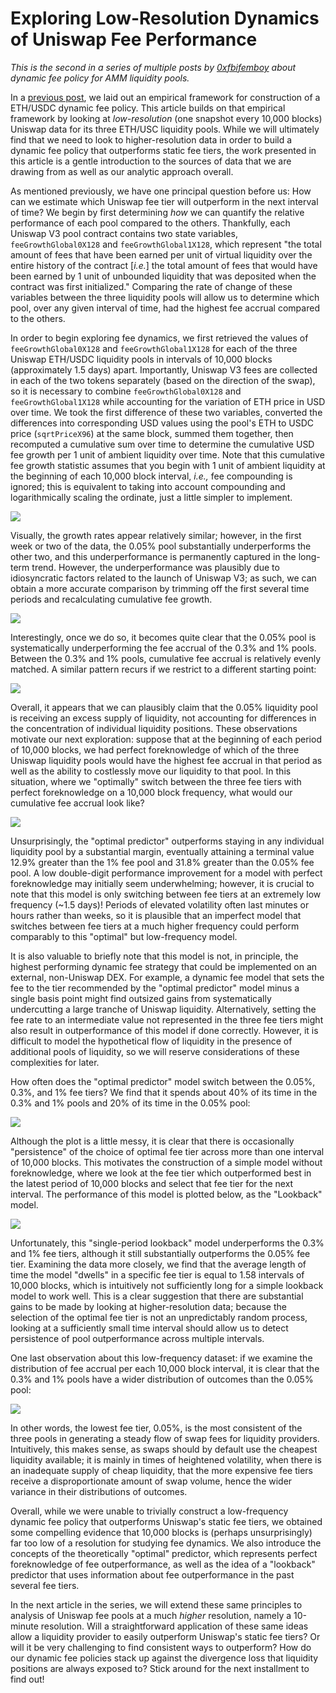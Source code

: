 # Exploring Low-Resolution Dynamics of Uniswap Fee Performance

*This is the second in a series of multiple posts by [0xfbifemboy](https://twitter.com/0xfbifemboy) about dynamic fee policy for AMM liquidity pools.*

In a [previous post](https://crocswap.medium.com/why-use-a-dynamic-fee-for-liquidity-pools-def07a1e6c3b), we laid out an empirical framework for construction of a ETH/USDC dynamic fee policy. This article builds on that empirical framework by looking at *low-resolution* (one snapshot every 10,000 blocks) Uniswap data for its three ETH/USC liquidity pools. While we will ultimately find that we need to look to higher-resolution data in order to build a dynamic fee policy that outperforms static fee tiers, the work presented in this article is a gentle introduction to the sources of data that we are drawing from as well as our analytic approach overall.

As mentioned previously, we have one principal question before us: How can we estimate which Uniswap fee tier will outperform in the next interval of time? We begin by first determining *how* we can quantify the relative performance of each pool compared to the others. Thankfully, each Uniswap V3 pool contract contains two state variables, `feeGrowthGlobal0X128` and `feeGrowthGlobal1X128`, which represent "the total amount of fees that have been earned per unit of virtual liquidity over the entire history of the contract [*i.e.*] the total amount of fees that would have been earned by 1 unit of unbounded liquidity that was deposited when the contract was first initialized." Comparing the rate of change of these variables between the three liquidity pools will allow us to determine which pool, over any given interval of time, had the highest fee accrual compared to the others.

In order to begin exploring fee dynamics, we first retrieved the values of `feeGrowthGlobal0X128` and `feeGrowthGlobal1X128` for each of the three Uniswap ETH/USDC liquidity pools in intervals of 10,000 blocks (approximately 1.5 days) apart. Importantly, Uniswap V3 fees are collected in each of the two tokens separately (based on the direction of the swap), so it is necessary to combine `feeGrowthGlobal0X128` and `feeGrowthGlobal1X128` while accounting for the variation of ETH price in USD over time. We took the first difference of these two variables, converted the differences into corresponding USD values using the pool's ETH to USDC price (`sqrtPriceX96`) at the same block, summed them together, then recomputed a cumulative sum over time to determine the cumulative USD fee growth per 1 unit of ambient liquidity over time. Note that this cumulative fee growth statistic assumes that you begin with 1 unit of ambient liquidity at the beginning of each 10,000 block interval, *i.e.,* fee compounding is ignored; this is equivalent to taking into account compounding and logarithmically scaling the ordinate, just a little simpler to implement.

![](./img/dynamicfee_feegrowth_cumulative.png)

Visually, the growth rates appear relatively similar; however, in the first week or two of the data, the 0.05% pool substantially underperforms the other two, and this underperformance is permanently captured in the long-term trend. However, the underperformance was plausibly due to idiosyncratic factors related to the launch of Uniswap V3; as such, we can obtain a more accurate comparison by trimming off the first several time periods and recalculating cumulative fee growth.

![](./img/dynamicfee_feegrowth_cumulative_trimmed.png)

Interestingly, once we do so, it becomes quite clear that the 0.05% pool is systematically underperforming the fee accrual of the 0.3% and 1% pools. Between the 0.3% and 1% pools, cumulative fee accrual is relatively evenly matched. A similar pattern recurs if we restrict to a different starting point:

![](./img/dynamicfee_feegrowth_cumulative_trimmed2.png)

Overall, it appears that we can plausibly claim that the 0.05% liquidity pool is receiving an excess supply of liquidity, not accounting for differences in the concentration of individual liquidity positions. These observations motivate our next exploration: suppose that at the beginning of each period of 10,000 blocks, we had perfect foreknowledge of which of the three Uniswap liquidity pools would have the highest fee accrual in that period as well as the ability to costlessly move our liquidity to that pool. In this situation, where we "optimally" switch between the three fee tiers with perfect foreknowledge on a 10,000 block frequency, what would our cumulative fee accrual look like?

![](./img/dynamicfee_feegrowth_cumulative_trimmed_opt.png)

Unsurprisingly, the "optimal predictor" outperforms staying in any individual liquidity pool by a substantial margin, eventually attaining a terminal value 12.9% greater than the 1% fee pool and 31.8% greater than the 0.05% fee pool. A low double-digit performance improvement for a model with perfect foreknowledge may initially seem underwhelming; however, it is crucial to note that this model is only switching between fee tiers at an extremely low frequency (\~1.5 days)! Periods of elevated volatility often last minutes or hours rather than weeks, so it is plausible that an imperfect model that switches between fee tiers at a much higher frequency could perform comparably to this "optimal" but low-frequency model.

It is also valuable to briefly note that this model is not, in principle, the highest performing dynamic fee strategy that could be implemented on an external, non-Uniswap DEX. For example, a dynamic fee model that sets the fee to the tier recommended by the "optimal predictor" model minus a single basis point might find outsized gains from systematically undercutting a large tranche of Uniswap liquidity. Alternatively, setting the fee rate to an intermediate value not represented in the three fee tiers might also result in outperformance of this model if done correctly. However, it is difficult to model the hypothetical flow of liquidity in the presence of additional pools of liquidity, so we will reserve considerations of these complexities for later.

How often does the "optimal predictor" model switch between the 0.05%, 0.3%, and 1% fee tiers? We find that it spends about 40% of its time in the 0.3% and 1% pools and 20% of its time in the 0.05% pool:

![](./img/dynamicfee_fee_choice.png)

Although the plot is a little messy, it is clear that there is occasionally "persistence" of the choice of optimal fee tier across more than one interval of 10,000 blocks. This motivates the construction of a simple model without foreknowledge, where we look at the fee tier which outperformed best in the latest period of 10,000 blocks and select that fee tier for the next interval. The performance of this model is plotted below, as the "Lookback" model.

![](./img/dynamicfee_feegrowth_cumulative_trimmed_lookback.png)

Unfortunately, this "single-period lookback" model underperforms the 0.3% and 1% fee tiers, although it still substantially outperforms the 0.05% fee tier. Examining the data more closely, we find that the average length of time the model "dwells" in a specific fee tier is equal to 1.58 intervals of 10,000 blocks, which is intuitively not sufficiently long for a simple lookback model to work well. This is a clear suggestion that there are substantial gains to be made by looking at higher-resolution data; because the selection of the optimal fee tier is not an unpredictably random process, looking at a sufficiently small time interval should allow us to detect persistence of pool outperformance across multiple intervals.

One last observation about this low-frequency dataset: if we examine the distribution of fee accrual per each 10,000 block interval, it is clear that the 0.3% and 1% pools have a wider distribution of outcomes than the 0.05% pool:

![](./img/dynamicfee_diff_distribution.png)

In other words, the lowest fee tier, 0.05%, is the most consistent of the three pools in generating a steady flow of swap fees for liquidity providers. Intuitively, this makes sense, as swaps should by default use the cheapest liquidity available; it is mainly in times of heightened volatility, when there is an inadequate supply of cheap liquidity, that the more expensive fee tiers receive a disproportionate amount of swap volume, hence the wider variance in their distributions of outcomes.

Overall, while we were unable to trivially construct a low-frequency dynamic fee policy that outperforms Uniswap's static fee tiers, we obtained some compelling evidence that 10,000 blocks is (perhaps unsurprisingly) far too low of a resolution for studying fee dynamics. We also introduce the concepts of the theoretically "optimal" predictor, which represents perfect foreknowledge of fee outperformance, as well as the idea of a "lookback" predictor that uses information about fee outperformance in the past several fee tiers.

In the next article in the series, we will extend these same principles to analysis of Uniswap fee pools at a much *higher* resolution, namely a 10-minute resolution. Will a straightforward application of these same ideas allow a liquidity provider to easily outperform Uniswap's static fee tiers? Or will it be very challenging to find consistent ways to outperform? How do our dynamic fee policies stack up against the divergence loss that liquidity positions are always exposed to? Stick around for the next installment to find out!